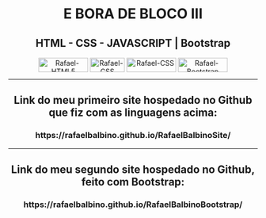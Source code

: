 <div align="center">
  <h1>E BORA DE BLOCO III</h1>
</div>

<div align="center">
  <h2>HTML - CSS - JAVASCRIPT | Bootstrap</h2>
</div>

<div align="center">
<img align="center" alt="Rafael-HTML5" height="29" width="100" src="https://img.shields.io/badge/HTML5-E34F26?style=for-the-badge&logo=html5&logoColor=white"> 
<img align="center" alt="Rafael-CSS" height="29" width="70" src="https://img.shields.io/badge/CSS-239120?&style=for-the-badge&logo=css3&logoColor=white">
  <img align="center" alt="Rafael-CSS" height="29" width="100" src="https://img.shields.io/badge/JavaScript-F7DF1E?style=for-the-badge&logo=javascript&logoColor=black">  
  <img align="center" alt="Rafael-Bootstrap" height="29" width="100" src="https://img.shields.io/badge/Bootstrap-563D7C?style=for-the-badge&logo=bootstrap&logoColor=white">
</div>

----------------------------------------------------------------------------------------------------------------------------------------------------------------------
<div align="center">
  <h2>Link do meu primeiro site hospedado no Github que fiz com as linguagens acima:</h2>
  <h3>https://rafaelbalbino.github.io/RafaelBalbinoSite/</h3>
</div>

----------------------------------------------------------------------------------------------------------------------------------------------------------------------
<div align="center"><h2>Link do meu segundo site hospedado no Github, feito com Bootstrap:</h2>
  <h3>https://rafaelbalbino.github.io/RafaelBalbinoBootstrap/</h3>
<div>

